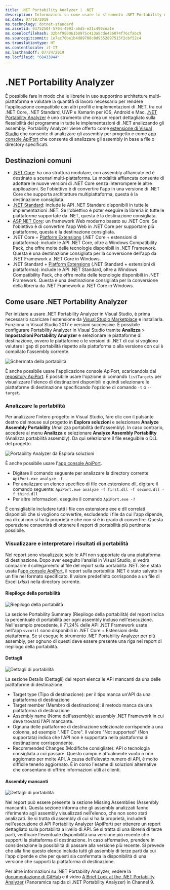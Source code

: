 ```yaml
---
title: .NET Portability Analyzer | .NET
description: Informazioni su come usare lo strumento .NET Portability Analyzer per valutare la portabilità del codice tra le diverse implementazioni di .NET, inclusi .NET Core, .NET Standard, UWP e Xamarin.
ms.date: 07/18/2019
ms.technology: dotnet-standard
ms.assetid: 0375250f-5704-4993-a6d5-e21c499cea1e
ms.openlocfilehash: 32b4f980061b0975c413a8cde436074f76cfabc9
ms.sourcegitcommit: 1e7ac70be1b4d89708c0d9552897515f2cbf52c4
ms.translationtype: HT
ms.contentlocale: it-IT
ms.lasthandoff: 07/24/2019
ms.locfileid: "68433944"
---
```

# <a name="the-net-portability-analyzer"></a>.NET Portability Analyzer

È possibile fare in modo che le librerie in uso supportino architetture multi-piattaforma e valutare la quantità di lavoro necessario per rendere l'applicazione compatibile con altri profili e implementazioni di .NET, tra cui .NET Core, .NET Standard, UWP e Xamarin per iOS, Android e Mac. [.NET Portability Analyzer](https://github.com/microsoft/dotnet-apiport) è uno strumento che crea un report dettagliato sulla flessibilità del programma in tutte le implementazioni di .NET analizzando gli assembly. Portability Analyzer viene offerto come [estensione di Visual Studio](https://marketplace.visualstudio.com/items?itemName=ConnieYau.NETPortabilityAnalyzer) che consente di analizzare gli assembly per progetto e come [app console ApiPort](https://aka.ms/apiportdownload) che consente di analizzare gli assembly in base a file o directory specificati.

## <a name="common-targets"></a>Destinazioni comuni

* [.NET Core](../../core/index.md): ha una struttura modulare, con assembly affiancato ed è destinato a scenari multi-piattaforma. La modalità affiancata consente di adottare le nuove versioni di .NET Core senza interrompere le altre applicazioni. Se l'obiettivo è di convertire l'app in una versione di .NET Core che supporta architetture multipiattaforma, questa è la destinazione consigliata. 
* .[NET Standard](../../standard/net-standard.md): include le API .NET Standard disponibili in tutte le implementazioni .NET. Se l'obiettivo è poter eseguire la libreria in tutte le piattaforme supportate da .NET, questa è la destinazione consigliata.  
* [ASP.NET Core](/aspnet/core): un framework Web moderno basato su .NET Core. Se l'obiettivo è di convertire l'app Web in .NET Core per supportare più piattaforme, questa è la destinazione consigliata.
* .NET Core + [Platform Extensions](../../core/porting/windows-compat-pack.md) (.NET Core + estensioni di piattaforma): include le API .NET Core, oltre a Windows Compatibility Pack, che offre molte delle tecnologie disponibili in .NET Framework. Questa è una destinazione consigliata per la conversione dell'app da .NET Framework a .NET Core in Windows.
* .NET Standard + [Platform Extensions](../../core/porting/windows-compat-pack.md) (.NET Standard + estensioni di piattaforma): include le API .NET Standard, oltre a Windows Compatibility Pack, che offre molte delle tecnologie disponibili in .NET Framework. Questa è una destinazione consigliata per la conversione della libreria da .NET Framework a .NET Core in Windows.

## <a name="how-to-use-the-net-portability-analyzer"></a>Come usare .NET Portability Analyzer

Per iniziare a usare .NET Portability Analyzer in Visual Studio, è prima necessario scaricare l'estensione da [Visual Studio Marketplace](https://marketplace.visualstudio.com/items?itemName=ConnieYau.NETPortabilityAnalyzer) e installarla. Funziona in Visual Studio 2017 e versioni successive. È possibile configurare Portability Analyzer in Visual Studio tramite **Analizza** > **Impostazioni Portability Analyzer** e selezionare le piattaforme di destinazione, ovvero le piattaforme o le versioni di .NET di cui si vogliono valutare i gap di portabilità rispetto alla piattaforma o alla versione con cui è compilato l'assembly corrente.

![Schermata della portabilità](./media/portability-analyzer/portability-screenshot.png)

È anche possibile usare l'applicazione console ApiPort, scaricandola dal [repository ApiPort](https://aka.ms/apiportdownload). È possibile usare l'opzione di comando `listTargets` per visualizzare l'elenco di destinazioni disponibili e quindi selezionare le piattaforme di destinazione specificando l'opzione di comando `-t` o `--target`. 

### <a name="analyze-portability"></a>Analizzare la portabilità
Per analizzare l'intero progetto in Visual Studio, fare clic con il pulsante destro del mouse sul progetto in **Esplora soluzioni** e selezionare **Analyze Assembly Portability** (Analizza portabilità dell'assembly). In caso contrario, accedere al menu **Analizza** e selezionare **Analyze Assembly Portability** (Analizza portabilità assembly). Da qui selezionare il file eseguibile o DLL del progetto.

![Portability Analyzer da Esplora soluzioni](./media/portability-analyzer/portability-solution-explorer.png)

È anche possibile usare l'[app console ApiPort](https://aka.ms/apiportdownload). 

* Digitare il comando seguente per analizzare la directory corrente: `ApiPort.exe analyze -f .`
* Per analizzare un elenco specifico di file con estensione dll, digitare il comando seguente: `ApiPort.exe analyze -f first.dll -f second.dll -f third.dll`
* Per altre informazioni, eseguire il comando `ApiPort.exe -?`

È consigliabile includere tutti i file con estensione exe e dll correlati disponibili che si vogliono convertire, escludendo i file da cui l'app dipende, ma di cui non si ha la proprietà e che non si è in grado di convertire. Questa operazione consentirà di ottenere il report di portabilità più pertinente possibile.  

### <a name="view-and-interpret-portability-result"></a>Visualizzare e interpretare i risultati di portabilità

Nel report sono visualizzate solo le API non supportate da una piattaforma di destinazione. Dopo aver eseguito l'analisi in Visual Studio, si vedrà comparire il collegamento al file del report sulla portabilità .NET. Se è stata usata l'[app console ApiPort](https://aka.ms/apiportdownload), il report sulla portabilità .NET è stato salvato in un file nel formato specificato. Il valore predefinito corrisponde a un file di Excel (*xlsx*) nella directory corrente.

#### <a name="portability-summary"></a>Riepilogo della portabilità 

![Riepilogo della portabilità](./media/portability-analyzer/portabilitysummary.png)

La sezione Portability Summary (Riepilogo della portabilità) del report indica la percentuale di portabilità per ogni assembly incluso nell'esecuzione. Nell'esempio precedente, il 71,24% delle API .NET Framework usate nell'app `svcutil` sono disponibili in .NET Core + Estensioni della piattaforma. Se si esegue lo strumento .NET Portability Analyzer per più assembly, per ognuno di questi deve essere presente una riga nel report di riepilogo della portabilità.

#### <a name="details"></a>Dettagli

![Dettagli di portabilità](./media/portability-analyzer/portabilitydetails.png)

La sezione Details (Dettagli) del report elenca le API mancanti da una delle piattaforme di destinazione. 

- Target type (Tipo di destinazione): per il tipo manca un'API da una piattaforma di destinazione 
- Target member (Membro di destinazione): il metodo manca da una piattaforma di destinazione 
- Assembly name (Nome dell'assembly): assembly .NET Framework in cui deve trovarsi l'API mancante. 
- Ognuna delle piattaforme di destinazione selezionate corrisponde a una colonna, ad esempio ".NET Core". Il valore "Not supported" (Non supportata) indica che l'API non è supportata nella piattaforma di destinazione corrispondente. 
- Recommended Changes (Modifiche consigliate): API o tecnologia consigliata a cui passare. Questo campo è attualmente vuoto o non aggiornato per molte API. A causa dell'elevato numero di API, è molto difficile tenerlo aggiornato. È in corso l'esame di soluzioni alternative che consentano di offrire informazioni utili ai clienti.

#### <a name="missing-assemblies"></a>Assembly mancanti

![Dettagli di portabilità](./media/portability-analyzer/missingassemblies.png)

Nel report può essere presente la sezione Missing Assemblies (Assembly mancanti). Questa sezione informa che gli assembly analizzati fanno riferimento agli assembly visualizzati nell'elenco, che non sono stati analizzati. Se si tratta di assembly di cui si ha la proprietà, includerli nell'esecuzione di API Portability Analyzer (ApiPort) per ottenere un report dettagliato sulla portabilità a livello di API. Se si tratta di una libreria di terze parti, verificare l'eventuale disponibilità una versione più recente che supporti la piattaforma di destinazione. In caso affermativo, prendere in considerazione la possibilità di passare alla versione più recente. Si prevede che alla fine questo elenco includa tutti gli assembly di terze parti da cui l'app dipende e che per questi sia confermata la disponibilità di una versione che supporti la piattaforma di destinazione.  

Per altre informazioni su .NET Portability Analyzer, vedere la [documentazione di GitHub](https://github.com/Microsoft/dotnet-apiport#documentation) e il video [A Brief Look at the .NET Portability Analyzer](https://channel9.msdn.com/Blogs/Seth-Juarez/A-Brief-Look-at-the-NET-Portability-Analyzer) (Panoramica rapida di .NET Portability Analyzer) in Channel 9.
